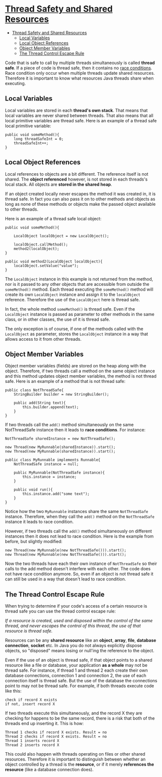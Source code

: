 # [Thread Safety and Shared Resources](http://tutorials.jenkov.com/java-concurrency/thread-safety.html)

- [Thread Safety and Shared Resources](#thread-safety-and-shared-resources)
  - [Local Variables](#local-variables)
  - [Local Object References](#local-object-references)
  - [Object Member Variables](#object-member-variables)
  - [The Thread Control Escape Rule](#the-thread-control-escape-rule)

Code that is safe to call by multiple threads simultaneously is called **thread safe**. If a piece of code is thread safe, then it contains no [race conditions](http://tutorials.jenkov.com/java-concurrency/race-conditions-and-critical-sections.html). Race condition only occur when multiple threads update shared resources. Therefore it is important to know what resources Java threads share when executing.

## Local Variables

Local variables are stored in each **thread's own stack**. That means that local variables are never shared between threads. That also means that all local primitive variables are thread safe. Here is an example of a thread safe local primitive variable:

    public void someMethod(){
        long threadSafeInt = 0;
        threadSafeInt++;
    }

## Local Object References

Local references to objects are a bit different. The reference itself is not shared. The **object referenced** however, is not stored in each threads's local stack. All objects are **stored in the shared heap**.

If an object created locally never escapes the method it was created in, it is thread safe. In fact you can also pass it on to other methods and objects as long as none of these methods or objects make the passed object available to other threads.

Here is an example of a thread safe local object:

    public void someMethod(){
    
        LocalObject localObject = new LocalObject();

        localObject.callMethod();
        method2(localObject);
    }

    public void method2(LocalObject localObject){
        localObject.setValue("value");
    }

The `LocalObject` instance in this example is not returned from the method, nor is it passed to any other objects that are accessible from outside the `someMethod()` method. Each thread executing the `someMethod()` method will create its own `LocalObject` instance and assign it to the `localObject` reference. Therefore the use of the `LocalObject` here is thread safe.

In fact, the whole method `someMethod()` is thread safe. Even if the `LocalObject` instance is passed as parameter to other methods in the same class, or in other classes, the use of it is thread safe.

The only exception is of course, if one of the methods called with the `LocalObject` as parameter, stores the `LocalObject` instance in a way that allows access to it from other threads.

## Object Member Variables

Object member variables (fields) are stored on the heap along with the object. Therefore, if two threads call a method on the same object instance and this method updates object member variables, the method is not thread safe. Here is an example of a method that is not thread safe:

    public class NotThreadSafe{
        StringBuilder builder = new StringBuilder();

        public add(String text){
            this.builder.append(text);
        }
    }

If two threads call the `add()` method simultaneously on the same NotThreadSafe instance then it leads to **race conditions**. For instance:

    NotThreadSafe sharedInstance = new NotThreadSafe();

    new Thread(new MyRunnable(sharedInstance)).start();
    new Thread(new MyRunnable(sharedInstance)).start();

    public class MyRunnable implements Runnable{
        NotThreadSafe instance = null;

        public MyRunnable(NotThreadSafe instance){
            this.instance = instance;
        }

        public void run(){
            this.instance.add("some text");
        }
    }

Notice how the two `MyRunnable` instances share the same `NotThreadSafe` instance. Therefore, when they call the `add()` method on the `NotThreadSafe` instance it leads to race condition.

However, if two threads call the `add()` method simultaneously on different instances then it does not lead to race condition. Here is the example from before, but slightly modified:

    new Thread(new MyRunnable(new NotThreadSafe())).start();
    new Thread(new MyRunnable(new NotThreadSafe())).start();

Now the two threads have each their own instance of `NotThreadSafe` so their calls to the add method doesn't interfere with each other. The code does not have race condition anymore. So, even if an object is not thread safe it can still be used in a way that doesn't lead to race condition.

## The Thread Control Escape Rule

When trying to determine if your code's access of a certain resource is thread safe you can use the thread control escape rule:

*If a resource is created, used and disposed within the control of the same thread, and never escapes the control of this thread, the use of that resource is thread safe.*

Resources can be any **shared resource** like an **object**, **array**, **file**, **database connection**, **socket** etc. In Java you do not always explicitly dispose objects, so "disposed" means losing or null'ing the reference to the object.

Even if the use of an object is thread safe, if that object points to a shared resource like a file or database, your application **as a whole** may not be thread safe. For instance, if thread 1 and thread 2 each create their own database connections, connection 1 and connection 2, the use of each connection itself is thread safe. But the use of the database the connections point to may not be thread safe. For example, if both threads execute code like this:

    check if record X exists
    if not, insert record X

If two threads execute this simultaneously, and the record X they are checking for happens to be the same record, there is a risk that both of the threads end up inserting it. This is how:

    Thread 1 checks if record X exists. Result = no
    Thread 2 checks if record X exists. Result = no
    Thread 1 inserts record X
    Thread 2 inserts record X

This could also happen with threads operating on files or other shared resources. Therefore it is important to distinguish between whether an object controlled by a thread is the **resource**, or if it merely **references the resource** (like a database connection does).
